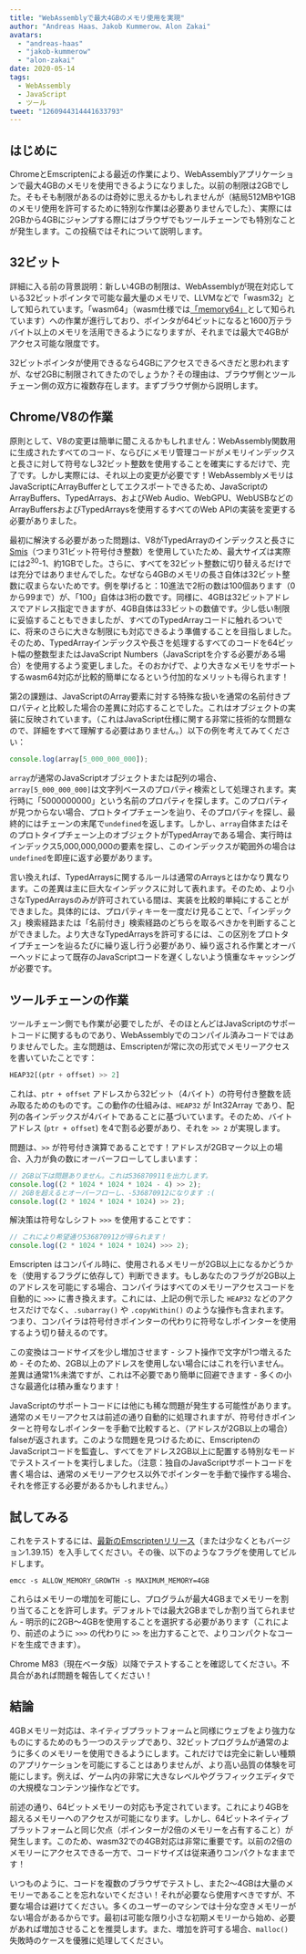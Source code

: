 ```yaml
---
title: "WebAssemblyで最大4GBのメモリ使用を実現"
author: "Andreas Haas、Jakob Kummerow、Alon Zakai"
avatars:
  - "andreas-haas"
  - "jakob-kummerow"
  - "alon-zakai"
date: 2020-05-14
tags:
  - WebAssembly
  - JavaScript
  - ツール
tweet: "1260944314441633793"
---
```


## はじめに

ChromeとEmscriptenによる最近の作業により、WebAssemblyアプリケーションで最大4GBのメモリを使用できるようになりました。以前の制限は2GBでした。そもそも制限があるのは奇妙に思えるかもしれませんが（結局512MBや1GBのメモリ使用を許可するために特別な作業は必要ありませんでした）、実際には2GBから4GBにジャンプする際にはブラウザでもツールチェーンでも特別なことが発生します。この投稿ではそれについて説明します。

<!--truncate-->
## 32ビット

詳細に入る前の背景説明：新しい4GBの制限は、WebAssemblyが現在対応している32ビットポインタで可能な最大量のメモリで、LLVMなどで「wasm32」として知られています。「wasm64」（wasm仕様では[「memory64」](https://github.com/WebAssembly/memory64/blob/master/proposals/memory64/Overview.md)として知られています）への作業が進行しており、ポインタが64ビットになると1600万テラバイト以上のメモリを活用できるようになりますが、それまでは最大で4GBがアクセス可能な限度です。

32ビットポインタが使用できるなら4GBにアクセスできるべきだと思われますが、なぜ2GBに制限されてきたのでしょうか？その理由は、ブラウザ側とツールチェーン側の双方に複数存在します。まずブラウザ側から説明します。

## Chrome/V8の作業

原則として、V8の変更は簡単に聞こえるかもしれません：WebAssembly関数用に生成されたすべてのコード、ならびにメモリ管理コードがメモリインデックスと長さに対して符号なし32ビット整数を使用することを確実にするだけで、完了です。しかし実際には、それ以上の変更が必要です！WebAssemblyメモリはJavaScriptにArrayBufferとしてエクスポートできるため、JavaScriptのArrayBuffers、TypedArrays、およびWeb Audio、WebGPU、WebUSBなどのArrayBuffersおよびTypedArraysを使用するすべてのWeb APIの実装を変更する必要がありました。

最初に解決する必要があった問題は、V8がTypedArrayのインデックスと長さに[Smis](https://v8.dev/blog/pointer-compression#value-tagging-in-v8)（つまり31ビット符号付き整数）を使用していたため、最大サイズは実際には2<sup>30</sup>-1、約1GBでした。さらに、すべてを32ビット整数に切り替えるだけでは充分ではありませんでした。なぜなら4GBのメモリの長さ自体は32ビット整数に収まらないためです。例を挙げると：10進法で2桁の数は100個あります（0から99まで）が、「100」自体は3桁の数です。同様に、4GBは32ビットアドレスでアドレス指定できますが、4GB自体は33ビットの数値です。少し低い制限に妥協することもできましたが、すべてのTypedArrayコードに触れるついでに、将来のさらに大きな制限にも対応できるよう準備することを目指しました。そのため、TypedArrayインデックスや長さを処理するすべてのコードを64ビット幅の整数型またはJavaScript Numbers（JavaScriptを介する必要がある場合）を使用するよう変更しました。そのおかげで、より大きなメモリをサポートするwasm64対応が比較的簡単になるという付加的なメリットも得られます！

第2の課題は、JavaScriptのArray要素に対する特殊な扱いを通常の名前付きプロパティと比較した場合の差異に対応することでした。これはオブジェクトの実装に反映されています。（これはJavaScript仕様に関する非常に技術的な問題なので、詳細をすべて理解する必要はありません。）以下の例を考えてみてください：

```js
console.log(array[5_000_000_000]);
```

`array`が通常のJavaScriptオブジェクトまたは配列の場合、`array[5_000_000_000]`は文字列ベースのプロパティ検索として処理されます。実行時に「5000000000」という名前のプロパティを探します。このプロパティが見つからない場合、プロトタイプチェーンを辿り、そのプロパティを探し、最終的にはチェーンの末尾で`undefined`を返します。しかし、`array`自体またはそのプロトタイプチェーン上のオブジェクトがTypedArrayである場合、実行時はインデックス5,000,000,000の要素を探し、このインデックスが範囲外の場合は`undefined`を即座に返す必要があります。

言い換えれば、TypedArraysに関するルールは通常のArraysとはかなり異なります。この差異は主に巨大なインデックスに対して表れます。そのため、より小さなTypedArraysのみが許可されている間は、実装を比較的単純にすることができました。具体的には、プロパティキーを一度だけ見ることで、「インデックス」検索経路または「名前付き」検索経路のどちらを取るべきかを判断することができました。より大きなTypedArraysを許可するには、この区別をプロトタイプチェーンを辿るたびに繰り返し行う必要があり、繰り返される作業とオーバーヘッドによって既存のJavaScriptコードを遅くしないよう慎重なキャッシングが必要です。

## ツールチェーンの作業

ツールチェーン側でも作業が必要でしたが、そのほとんどはJavaScriptのサポートコードに関するものであり、WebAssemblyでのコンパイル済みコードではありませんでした。主な問題は、Emscriptenが常に次の形式でメモリーアクセスを書いていたことです：

```js
HEAP32[(ptr + offset) >> 2]
```

これは、`ptr + offset` アドレスから32ビット（4バイト）の符号付き整数を読み取るためのものです。この動作の仕組みは、`HEAP32` が Int32Array であり、配列の各インデックスが4バイトであることに基づいています。そのため、バイトアドレス (`ptr + offset`) を4で割る必要があり、それを `>> 2` が実現します。

問題は、`>>` が符号付き演算であることです！アドレスが2GBマーク以上の場合、入力が負の数にオーバーフローしてしまいます：

```js
// 2GB以下は問題ありません。これは536870911を出力します。
console.log((2 * 1024 * 1024 * 1024 - 4) >> 2);
// 2GBを超えるとオーバーフローし、-536870912になります :(
console.log((2 * 1024 * 1024 * 1024) >> 2);
```

解決策は符号なしシフト `>>>` を使用することです：

```js
// これにより希望通り536870912が得られます！
console.log((2 * 1024 * 1024 * 1024) >>> 2);
```

Emscripten はコンパイル時に、使用されるメモリーが2GB以上になるかどうかを（使用するフラグに依存して）判断できます。もしあなたのフラグが2GB以上のアドレスを可能にする場合、コンパイラはすべてのメモリーアクセスコードを自動的に `>>>` に書き換えます。これには、上記の例で示した `HEAP32` などのアクセスだけでなく、`.subarray()` や `.copyWithin()` のような操作も含まれます。つまり、コンパイラは符号付きポインターの代わりに符号なしポインターを使用するよう切り替えるのです。

この変換はコードサイズを少し増加させます - シフト操作で文字が1つ増えるため - そのため、2GB以上のアドレスを使用しない場合にはこれを行いません。差異は通常1%未満ですが、これは不必要であり簡単に回避できます - 多くの小さな最適化は積み重なります！

JavaScriptのサポートコードには他にも稀な問題が発生する可能性があります。通常のメモリーアクセスは前述の通り自動的に処理されますが、符号付きポインターと符号なしポインターを手動で比較すると、（アドレスが2GB以上の場合）falseが返されます。このような問題を見つけるために、EmscriptenのJavaScriptコードを監査し、すべてをアドレス2GB以上に配置する特別なモードでテストスイートを実行しました。（注意：独自のJavaScriptサポートコードを書く場合は、通常のメモリーアクセス以外でポインターを手動で操作する場合、それを修正する必要があるかもしれません。）

## 試してみる

これをテストするには、[最新のEmscriptenリリース](https://emscripten.org/docs/getting_started/downloads.html)（または少なくともバージョン1.39.15）を入手してください。その後、以下のようなフラグを使用してビルドします。

```
emcc -s ALLOW_MEMORY_GROWTH -s MAXIMUM_MEMORY=4GB
```

これらはメモリーの増加を可能にし、プログラムが最大4GBまでメモリーを割り当てることを許可します。デフォルトでは最大2GBまでしか割り当てられません - 明示的に2GB〜4GBを使用することを選択する必要があります（これにより、前述のように `>>>` の代わりに `>>` を出力することで、よりコンパクトなコードを生成できます）。

Chrome M83（現在ベータ版）以降でテストすることを確認してください。不具合があれば問題を報告してください！

## 結論

4GBメモリー対応は、ネイティブプラットフォームと同様にウェブをより強力なものにするためのもう一つのステップであり、32ビットプログラムが通常のように多くのメモリーを使用できるようにします。これだけでは完全に新しい種類のアプリケーションを可能にすることはありませんが、より高い品質の体験を可能にします。例えば、ゲーム内の非常に大きなレベルやグラフィックエディタでの大規模なコンテンツ操作などです。

前述の通り、64ビットメモリーの対応も予定されています。これにより4GBを超えるメモリーへのアクセスが可能になります。しかし、64ビットネイティブプラットフォームと同じ欠点（ポインターが2倍のメモリーを占有すること）が発生します。このため、wasm32での4GB対応は非常に重要です。以前の2倍のメモリーにアクセスできる一方で、コードサイズは従来通りコンパクトなままです！

いつものように、コードを複数のブラウザでテストし、また2〜4GBは大量のメモリーであることを忘れないでください！それが必要なら使用すべきですが、不要な場合は避けてください。多くのユーザーのマシンでは十分な空きメモリーがない場合があるからです。最初は可能な限り小さな初期メモリーから始め、必要があれば増加させることを推奨します。また、増加を許可する場合、`malloc()` 失敗時のケースを優雅に処理してください。
